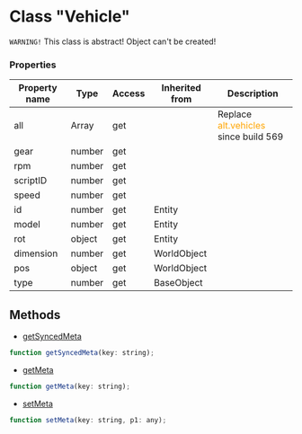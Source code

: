 # Class "Vehicle"

`WARNING!` This class is abstract! Object can't be created!

### Properties

| Property name | Type | Access | Inherited from | Description |
| -------------- | ----------- | -------- | -------- | ----------- |
| all | Array | get |  | Replace <span style="color:orange">alt.vehicles</span> since build 569 |
| gear | number | get |  |  |
| rpm | number | get |  |  |
| scriptID | number | get |  |  |
| speed | number | get |  |  |
| id | number | get | Entity |  |
| model | number | get | Entity |  |
| rot | object | get | Entity |  |
| dimension | number | get | WorldObject |  |
| pos | object | get | WorldObject |  |
| type | number | get | BaseObject |  |


## Methods

* [getSyncedMeta](docs/ClientAPI/modules/alt/classes/Entity/method_getSyncedMeta.md)
```js
function getSyncedMeta(key: string);
```
* [getMeta](docs/ClientAPI/modules/alt/classes/BaseObject/method_getMeta.md)
```js
function getMeta(key: string);
```
* [setMeta](docs/ClientAPI/modules/alt/classes/BaseObject/method_setMeta.md)
```js
function setMeta(key: string, p1: any);
```


